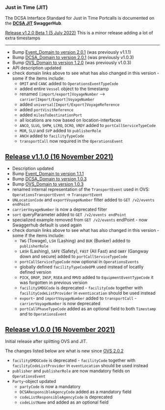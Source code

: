 ### Just in Time (JIT)

The DCSA Interface Standard for Just in Time Portcalls is documented on the **[DCSA JIT](https://app.swaggerhub.com/apis/dcsaorg/DCSA_JIT) SwaggerHub**.

<a name="v120B1"></a>[Release v1.2.0 Beta 1 (5 July 2022)](https://app.swaggerhub.com/apis/dcsaorg/DCSA_JIT/1.2.0-Beta-1)
This is a minor release adding a lot of extra timestamps

---
- Bump [Event_Domain to version 2.0.1](https://github.com/dcsaorg/DCSA-OpenAPI/tree/master/domain/event#v201) (was previously v1.1.1)
- Bump [DCSA_Domain to version 2.0.1](https://github.com/dcsaorg/DCSA-OpenAPI/tree/master/domain/dcsa#v103) (was previously v1.0.3)
- Bump [OVS_Domain to version 1.2.0](https://github.com/dcsaorg/DCSA-OpenAPI/tree/master/domain/ovs#v103) (was previously v1.0.3)
- API description updated
- check domain links above to see what has also changed in this version - some if the items include:
  - `OMIT` and `CANC` added to `OperationsEventTypeCode`
  - added entire `Vessel` object to the timestamp
  - renamed `[import/export]VoyageNumber` --> `carrier[Import/Export]VoyageNumber`
  - added `universal[Import/Export]VoyageReference`
  - added `portVisitReference`
  - added `milesToDestinationPort`
  - all locations are now based on location-interfaces
  - `ANCO`, `SLUG`, `SHPW`, `LCRO`, `DCRO`, `VRDY` added to `portCallServiceTypeCode`
  - `MOR`, `SLU` and `SVP` added to `publisherRole`
  - `ANCH` added to `facilityTypeCode`
  - `transportCall` now required in the `OperationsEvent`
  
<a name="v110"></a>[Release v1.1.0 (16 November 2021)](https://app.swaggerhub.com/apis/dcsaorg/DCSA_JIT/1.1.0)
---
- Description updated
- Bump [Event_Domain to version 1.1.1](https://github.com/dcsaorg/DCSA-OpenAPI/tree/master/domain/event#v111)
- Bump [DCSA_Domain to version 1.0.3](https://github.com/dcsaorg/DCSA-OpenAPI/tree/master/domain/dcsa#v103)
- Bump [OVS_Domain to version 1.0.3](https://github.com/dcsaorg/DCSA-OpenAPI/tree/master/domain/ovs#v103)
- renamed internal representation of the `TransportEvent` used in OVS: `OperationsTransportEvent` -> `TransportEvent`
- `UNLocationCode` and `exportVoyageNumber` filter added to `GET /v2/events endPoint`
- `carrierVoyageNumber` is now a deprecated filter
- `sort` queryParameter added to `GET /v2/events endPoint`
- specialized example removed from `GET /v2/events` endPoint - now Swaggerhub default is used again
- check domain links above to see what has also changed in this version - some if the items include:
  - `TWG` (Towage), `LSH` (Lashing) and `BUK` (Bunker) added to `publisherRole`
  - `LASH` (Lashing), `SAFE` (Safety), `FAST` (All Fast) and `GWAY` (Gangway down and secure) added to `portCallServiceTypeCode`
  - `portCallServiceTypeCode` now optional in `OperationsEvents`
  - globally defined `facilityTypeCodeOPR` used instead of locatlly defined version
  - `PICK`, `DROP`, `INSP`, `RSEA` and `RMVD` added to `EquipmentEventTypeCode` it was forgotten in previous version
  - `facilitySMDGCode` is deprecated - `facilityCode` together with `facilityCodeListProvider` in `eventLocation` should be used instead
  - `export`- and `importVoyageNumber` added to `transportCall` - `carrierVoyageNumber` is now deprecated
  - `portCallPhaseTypeCode` added as an optional field to both `Timestamp` and to `OperationsEvent`

<a name="v100"></a>[Release v1.0.0 (16 November 2021)](https://app.swaggerhub.com/apis/dcsaorg/DCSA_JIT/1.0.0)
---
Initial release after splitting OVS and JIT.

The changes listed below are what is new since [OVS 2.0.2](https://app.swaggerhub.com/apis/dcsaorg/DCSA_OVS/2.0.2)

- `facilitySMDGCode` is deprecated - `facilityCode` together with `facilityCodeListProvider` in `eventLocation` should be used instead
- `publisher` and `publisherRole` are now mandatory fields on `OperationsEvent`
- `Party`-object updated
  - `partyCode` is now a mandatory
  - `DCSAResponsibleAgencyCode` added as a mandatory field
  - `codeListResponsibleAgencyCode` is deprecated
  - `codeListName` and  added as an optional field
